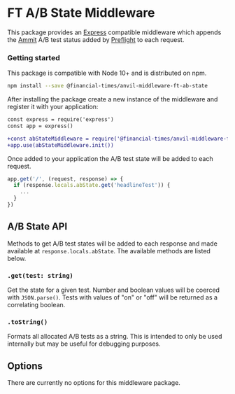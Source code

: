 # FT A/B State Middleware

This package provides an [Express] compatible middleware which appends the [Ammit] A/B test status added by [Preflight] to each request.

[Express]: https://expressjs.com/
[Ammit]: https://ammit.ft.com/
[Preflight]: https://github.com/Financial-Times/next-preflight


### Getting started

This package is compatible with Node 10+ and is distributed on npm.

```sh
npm install --save @financial-times/anvil-middleware-ft-ab-state
```

After installing the package create a new instance of the middleware and register it with your application:

```diff
const express = require('express')
const app = express()

+const abStateMiddleware = require('@financial-times/anvil-middleware-ft-ab-test')
+app.use(abStateMiddleware.init())
```

Once added to your application the A/B test state will be added to each request.

```js
app.get('/', (request, response) => {
  if (response.locals.abState.get('headlineTest')) {
    ...
  }
})
```


## A/B State API

Methods to get A/B test states will be added to each response and made available at `response.locals.abState`. The available methods are listed below.

### `.get(test: string)`

Get the state for a given test. Number and boolean values will be coerced with `JSON.parse()`. Tests with values of "on" or "off" will be returned as a correlating boolean.

### `.toString()`

Formats all allocated A/B tests as a string. This is intended to only be used internally but may be useful for debugging purposes.


## Options

There are currently no options for this middleware package.
